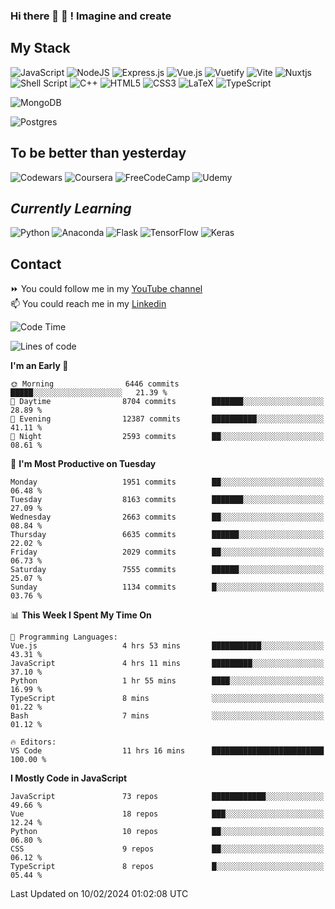 ### Hi there 👋 🤖 ! Imagine and create

## My Stack
![JavaScript](https://img.shields.io/badge/javascript-%23323330.svg?style=for-the-badge&logo=javascript&logoColor=%23F7DF1E) ![NodeJS](https://img.shields.io/badge/node.js-6DA55F?style=for-the-badge&logo=node.js&logoColor=white) <img alt="Express.js" src="https://img.shields.io/badge/express.js%20-%23404d59.svg?&style=for-the-badge"/> ![Vue.js](https://img.shields.io/badge/vuejs-%2335495e.svg?style=for-the-badge&logo=vuedotjs&logoColor=%234FC08D) ![Vuetify](https://img.shields.io/badge/Vuetify-1867C0?style=for-the-badge&logo=vuetify&logoColor=AEDDFF) ![Vite](https://img.shields.io/badge/vite-%23646CFF.svg?style=for-the-badge&logo=vite&logoColor=white) ![Nuxtjs](https://img.shields.io/badge/Nuxt-002E3B?style=for-the-badge&logo=nuxtdotjs&logoColor=#00DC82) ![Shell Script](https://img.shields.io/badge/shell_script-%23121011.svg?style=for-the-badge&logo=gnu-bash&logoColor=white) ![C++](https://img.shields.io/badge/c++-%2300599C.svg?style=for-the-badge&logo=c%2B%2B&logoColor=white) ![HTML5](https://img.shields.io/badge/html5-%23E34F26.svg?style=for-the-badge&logo=html5&logoColor=white) ![CSS3](https://img.shields.io/badge/css3-%231572B6.svg?style=for-the-badge&logo=css3&logoColor=white) ![LaTeX](https://img.shields.io/badge/latex-%23008080.svg?style=for-the-badge&logo=latex&logoColor=white) ![TypeScript](https://img.shields.io/badge/typescript-%23007ACC.svg?style=for-the-badge&logo=typescript&logoColor=white)
<div>
  <img alt="MongoDB" src ="https://img.shields.io/badge/MongoDB-%234ea94b.svg?&style=for-the-badge&logo=mongodb&logoColor=white"/>
  
  ![Postgres](https://img.shields.io/badge/postgres-%23316192.svg?style=for-the-badge&logo=postgresql&logoColor=white)
</div>

## To be better than yesterday
![Codewars](https://img.shields.io/badge/Codewars-B1361E?style=for-the-badge&logo=codewars&logoColor=grey)
  ![Coursera](https://img.shields.io/badge/Coursera-%230056D2.svg?style=for-the-badge&logo=Coursera&logoColor=white)
  ![FreeCodeCamp](https://img.shields.io/badge/Freecodecamp-%23123.svg?&style=for-the-badge&logo=freecodecamp&logoColor=green)
  ![Udemy](https://img.shields.io/badge/Udemy-A435F0?style=for-the-badge&logo=Udemy&logoColor=white)

## *Currently Learning*
![Python](https://img.shields.io/badge/python-3670A0?style=for-the-badge&logo=python&logoColor=ffdd54) ![Anaconda](https://img.shields.io/badge/Anaconda-%2344A833.svg?style=for-the-badge&logo=anaconda&logoColor=white) 
![Flask](https://img.shields.io/badge/flask-%23000.svg?style=for-the-badge&logo=flask&logoColor=white) ![TensorFlow](https://img.shields.io/badge/TensorFlow-%23FF6F00.svg?style=for-the-badge&logo=TensorFlow&logoColor=white) ![Keras](https://img.shields.io/badge/Keras-%23D00000.svg?style=for-the-badge&logo=Keras&logoColor=white)

## Contact
⏩ You could follow me in my <a href="https://www.youtube.com/c/ViktorJimenezF" target="blank">YouTube channel</a>   <br>
📫 You could reach me in my <a href="https://www.linkedin.com/in/victorjuanjimenez/" target="blank">Linkedin</a>  

<!--START_SECTION:waka-->
![Code Time](http://img.shields.io/badge/Code%20Time-2%2C015%20hrs%207%20mins-blue)

![Lines of code](https://img.shields.io/badge/From%20Hello%20World%20I%27ve%20Written-66.7%20million%20lines%20of%20code-blue)

**I'm an Early 🐤** 

```text
🌞 Morning                6446 commits        █████░░░░░░░░░░░░░░░░░░░░   21.39 % 
🌆 Daytime                8704 commits        ███████░░░░░░░░░░░░░░░░░░   28.89 % 
🌃 Evening                12387 commits       ██████████░░░░░░░░░░░░░░░   41.11 % 
🌙 Night                  2593 commits        ██░░░░░░░░░░░░░░░░░░░░░░░   08.61 % 
```
📅 **I'm Most Productive on Tuesday** 

```text
Monday                   1951 commits        ██░░░░░░░░░░░░░░░░░░░░░░░   06.48 % 
Tuesday                  8163 commits        ███████░░░░░░░░░░░░░░░░░░   27.09 % 
Wednesday                2663 commits        ██░░░░░░░░░░░░░░░░░░░░░░░   08.84 % 
Thursday                 6635 commits        ██████░░░░░░░░░░░░░░░░░░░   22.02 % 
Friday                   2029 commits        ██░░░░░░░░░░░░░░░░░░░░░░░   06.73 % 
Saturday                 7555 commits        ██████░░░░░░░░░░░░░░░░░░░   25.07 % 
Sunday                   1134 commits        █░░░░░░░░░░░░░░░░░░░░░░░░   03.76 % 
```


📊 **This Week I Spent My Time On** 

```text
💬 Programming Languages: 
Vue.js                   4 hrs 53 mins       ███████████░░░░░░░░░░░░░░   43.31 % 
JavaScript               4 hrs 11 mins       █████████░░░░░░░░░░░░░░░░   37.10 % 
Python                   1 hr 55 mins        ████░░░░░░░░░░░░░░░░░░░░░   16.99 % 
TypeScript               8 mins              ░░░░░░░░░░░░░░░░░░░░░░░░░   01.22 % 
Bash                     7 mins              ░░░░░░░░░░░░░░░░░░░░░░░░░   01.12 % 

🔥 Editors: 
VS Code                  11 hrs 16 mins      █████████████████████████   100.00 % 
```

**I Mostly Code in JavaScript** 

```text
JavaScript               73 repos            ████████████░░░░░░░░░░░░░   49.66 % 
Vue                      18 repos            ███░░░░░░░░░░░░░░░░░░░░░░   12.24 % 
Python                   10 repos            ██░░░░░░░░░░░░░░░░░░░░░░░   06.80 % 
CSS                      9 repos             ██░░░░░░░░░░░░░░░░░░░░░░░   06.12 % 
TypeScript               8 repos             █░░░░░░░░░░░░░░░░░░░░░░░░   05.44 % 
```




 Last Updated on 10/02/2024 01:02:08 UTC
<!--END_SECTION:waka-->

<!--
**ViktorJJF/ViktorJJF** is a ✨ _special_ ✨ repository because its `README.md` (this file) appears on your GitHub profile.



Here are some ideas to get you started:

- 🔭 I’m currently working on ...
- 🌱 I’m currently learning ...
- 👯 I’m looking to collaborate on ...
- 🤔 I’m looking for help with ...
- 💬 Ask me about ...
- 📫 How to reach me: ...
- 😄 Pronouns: ...
- ⚡ Fun fact: ...
-->
